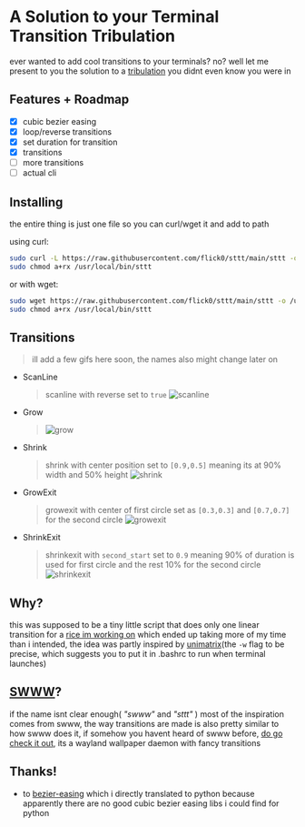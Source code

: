 # A Solution to your Terminal Transition Tribulation

ever wanted to add cool transitions to your terminals? no? well let me present to you the solution to a [tribulation](https://letmegooglethat.com/?q=tribulation) you didnt even know you were in

## Features + Roadmap

+ [x] cubic bezier easing
+ [x] loop/reverse transitions
+ [x] set duration for transition
+ [x] transitions
+ [ ] more transitions
+ [ ] actual cli

## Installing

the entire thing is just one file so you can curl/wget it and add to path

using curl:
```sh
sudo curl -L https://raw.githubusercontent.com/flick0/sttt/main/sttt -o /usr/local/bin/sttt
sudo chmod a+rx /usr/local/bin/sttt
```

or with wget:
```sh
sudo wget https://raw.githubusercontent.com/flick0/sttt/main/sttt -o /usr/local/bin/sttt
sudo chmod a+rx /usr/local/bin/sttt
```

## Transitions

> ill add a few gifs here soon, the names also might change later on

+ ScanLine
  > scanline with reverse set to `true`
  ![scanline](https://github.com/flick0/sttt/assets/77581181/d501dc17-7b23-4704-8404-1f44ab753ee8)

+ Grow
  > ![grow](https://github.com/flick0/sttt/assets/77581181/b67bf986-99c7-4d72-9fa9-8be4d02ffa71)
  
+ Shrink
  > shrink with center position set to `[0.9,0.5]` meaning its at 90% width and 50% height
  ![shrink](https://github.com/flick0/sttt/assets/77581181/94600752-6ee0-48eb-855a-62a0c38a6093)

+ GrowExit
  > growexit with center of first circle set as `[0.3,0.3]` and `[0.7,0.7]` for the second circle
  ![growexit](https://github.com/flick0/sttt/assets/77581181/804732b0-63c8-470e-9581-631804aaeb77)


+ ShrinkExit
  > shrinkexit with `second_start` set to `0.9` meaning 90% of duration is used for first circle and the rest 10% for the second circle
  ![shrinkexit](https://github.com/flick0/sttt/assets/77581181/e452a474-3d1e-473d-b3f4-c628be14feee)


## Why?

this was supposed to be a tiny little script that does only one linear transition for a [rice im working on](https://github.com/flick0/dotfiles) which ended up taking more of my time than i intended, the idea was partly inspired by [unimatrix](https://github.com/will8211/unimatrix)(the `-w` flag to be precise, which suggests you to put it in .bashrc to run when terminal launches)

## [SWWW](https://github.com/Horus645/swww)?

if the name isnt clear enough( *"swww"* and *"sttt"* ) most of the inspiration comes from swww, the way transitions are made is also pretty similar 
to how swww does it, if somehow you havent heard of swww before, [do go check it out](https://github.com/Horus645/swww), its a wayland wallpaper daemon with fancy transitions

## Thanks!

+ to [bezier-easing](https://github.com/gre/bezier-easing) which i directly translated to python because apparently there are no good cubic bezier easing libs i could find for python
